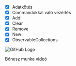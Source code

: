 
- [x] Adatkötés
- [x] Commandokkal való vezérlés
- [x] Add 
- [x] Clear   
- [x] Remove
- [x] New
- [x] ObservableCollections 

![GitHub Logo](/images/logo.png)

Bónusz munka [videó](https://youtu.be/dQw4w9WgXcQ)
